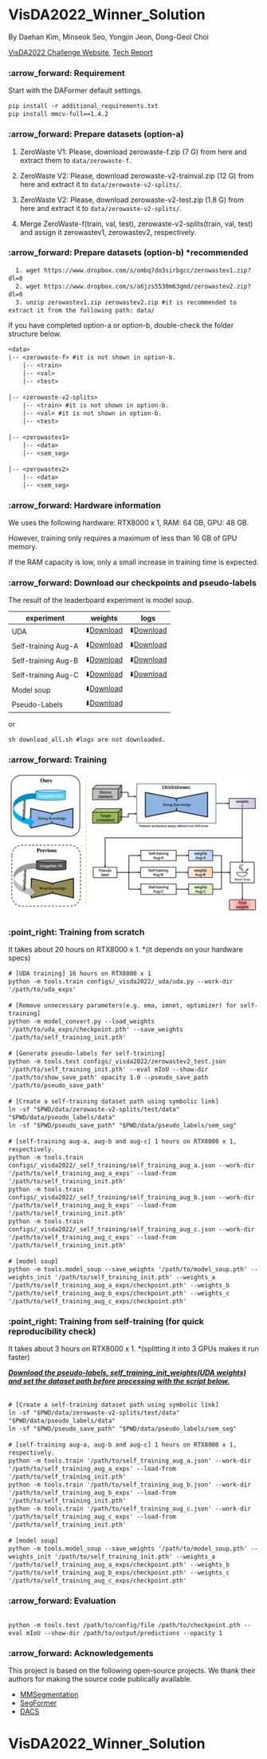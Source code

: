 
# VisDA2022_Winner_Solution

By Daehan Kim, Minseok Seo, Yongjin Jeon, Dong-Geol Choi

[VisDA2022 Challenge Website](https://ai.bu.edu/visda-2022/), [Tech Report](https://ai.bu.edu/visda-2022/)

<h3>:arrow_forward: Requirement</h3>

  Start with the DAFormer default settings.

  ```shell
  pip install -r additional_requirements.txt
  pip install mmcv-full==1.4.2
  ```
  
<h3>:arrow_forward: Prepare datasets (option-a)</h3>

  1. ZeroWaste V1: Please, download zerowaste-f.zip (7 G) from here and extract them to <code>data/zerowaste-f</code>.

  2. ZeroWaste V2: Please, download zerowaste-v2-trainval.zip (12 G) from here and extract it to <code>data/zerowaste-v2-splits/</code>.

  3. ZeroWaste V2: Please, download zerowaste-v2-test.zip (1.8 G) from here and extract it to <code>data/zerowaste-v2-splits/</code>.

  4. Merge ZeroWaste-f(train, val, test), zerowaste-v2-splits(train, val, test) and assign it zerowastev1, zerowastev2, respectively.
  
  
<h3>:arrow_forward: Prepare datasets (option-b) *recommended</h3>
  
  ```shell
    1. wget https://www.dropbox.com/s/ombq7do3sirbgcc/zerowastev1.zip?dl=0
    2. wget https://www.dropbox.com/s/a6jzs5530m63gmd/zerowastev2.zip?dl=0
    3. unzip zerowastev1.zip zerowastev2.zip #it is recommended to extract it from the following path: data/
  ```
  
If you have completed option-a or option-b, double-check the folder structure below.
  
```shell
<data>
|-- <zerowaste-f> #it is not shown in option-b.
    |-- <train>
    |-- <val>
    |-- <test>
    
|-- <zerowaste-v2-splits>
    |-- <train> #it is not shown in option-b.
    |-- <val> #it is not shown in option-b.
    |-- <test>
    
|-- <zerowastev1>
    |-- <data>
    |-- <sem_seg>
  
|-- <zerowastev2>
    |-- <data>
    |-- <sem_seg>

```
  
<h3> :arrow_forward: Hardware information </h3>

We uses the following hardware: RTX8000 x 1, RAM: 64 GB, GPU: 48 GB.

However, training only requires a maximum of less than 16 GB of GPU memory.

If the RAM capacity is low, only a small increase in training time is expected.

<h3> :arrow_forward: Download our checkpoints and pseudo-labels</h3>

The result of the leaderboard experiment is model soup.

|experiment|weights|logs|
|------|---|---|
|UDA|:arrow_down:<a href="https://www.dropbox.com/s/o9ahjk84jvit6lo/self_training_init.pth?dl=0" target="_blank">Download</a>|:arrow_down:<a href="https://www.dropbox.com/s/9h35xrg0gg8h3vu/20221001_183605.log.json?dl=0" target="_blank">Download</a>|
|Self-training Aug-A|:arrow_down:<a href="https://www.dropbox.com/s/ggssct6uupfmrxw/Aug_A.pth?dl=0" target="_blank">Download</a>|:arrow_down:<a href="https://www.dropbox.com/s/cnmnvgl4xphyktt/20221005_065551.log.json?dl=0" target="_blank">Download</a>|
|Self-training Aug-B|:arrow_down:<a href="https://www.dropbox.com/s/vtlggg222cwro1d/Aug_B.pth?dl=0" target="_blank">Download</a>|:arrow_down:<a href="https://www.dropbox.com/s/i7eejyyf0bksixs/20221005_065600.log.json?dl=0" target="_blank">Download</a>|
|Self-training Aug-C|:arrow_down:<a href="https://www.dropbox.com/s/ujtoe3ec9ci7p4h/Aug_C.pth?dl=0" target="_blank">Download</a>|:arrow_down:<a href="https://www.dropbox.com/s/62fuswmprk27bil/20221005_065609.log.json?dl=0" target="_blank">Download</a>|
|Model soup|:arrow_down:<a href="https://www.dropbox.com/s/8yodretu0mldybf/model_soup.pth?dl=0" target="_blank">Download</a>||
|Pseudo-Labels|:arrow_down:<a href="https://www.dropbox.com/s/faugl9zwicgavgm/Pseudo_Labels.zip?dl=0" target="_blank">Download</a> ||

or 

```shell
sh download_all.sh #logs are not downloaded.
```

<h3> :arrow_forward: Training</h3>

<img src="./images/simple_method.png" title="params"/>

<h3>:point_right: Training from scratch</h3>
  
It takes about 20 hours on RTX8000 x 1. *(it depends on your hardware specs)

```shell
# [UDA training] 16 hours on RTX8000 x 1
python -m tools.train configs/_visda2022/_uda/uda.py --work-dir '/path/to/uda_exps'

# [Remove unnecessary parameters(e.g. ema, imnet, optimizer) for self-training]
python -m model_convert.py --load_weights '/path/to/uda_exps/checkpoint.pth' --save_weights '/path/to/self_training_init.pth'

# [Generate pseudo-labels for self-training]
python -m tools.test configs/_visda2022/zerowastev2_test.json '/path/to/self_training_init.pth' --eval mIoU --show-dir '/path/to/show_save_path' opacity 1.0 --pseudo_save_path '/path/to/pseudo_save_path'

# [Create a self-training dataset path using symbolic link]
ln -sf "$PWD/data/zerowaste-v2-splits/test/data" "$PWD/data/pseudo_labels/data"
ln -sf "$PWD/pseudo_save_path" "$PWD/data/pseudo_labels/sem_seg"

# [self-training aug-a, aug-b and aug-c] 1 hours on RTX8000 x 1, respectively.
python -m tools.train configs/_visda2022/_self_training/self_training_aug_a.json --work-dir '/path/to/self_training_aug_a_exps' --load-from '/path/to/self_training_init.pth'
python -m tools.train configs/_visda2022/_self_training/self_training_aug_b.json --work-dir '/path/to/self_training_aug_b_exps' --load-from '/path/to/self_training_init.pth'
python -m tools.train configs/_visda2022/_self_training/self_training_aug_c.json --work-dir '/path/to/self_training_aug_c_exps' --load-from '/path/to/self_training_init.pth'
  
# [model soup]
python -m tools.model_soup --save_weights '/path/to/model_soup.pth' --weights_init '/path/to/self_training_init.pth' --weights_a '/path/to/self_training_aug_a_exps/checkpoint.pth' --weights_b "/path/to/self_training_aug_b_exps/checkpoint.pth' --weights_c '/path/to/self_training_aug_c_exps/checkpoint.pth'

```
<h3>:point_right: Training from self-training (for quick reproducibility check) </h3>
  
 It takes about 3 hours on RTX8000 x 1. *(splitting it into 3 GPUs makes it run faster)
 
 
 <U>**_Download the <a href="https://www.dropbox.com/s/faugl9zwicgavgm/Pseudo_Labels.zip?dl=0" target="_blank">pseudo-labels</a>, <a href="https://www.dropbox.com/s/o9ahjk84jvit6lo/self_training_init.pth?dl=0" target="_blank">self_training_init_weights(UDA weights)</a> and set the dataset path before processing with the script below._**</U>
  
 ```shell
 
# [Create a self-training dataset path using symbolic link]
ln -sf "$PWD/data/zerowaste-v2-splits/test/data" "$PWD/data/pseudo_labels/data"
ln -sf "$PWD/pseudo_save_path" "$PWD/data/pseudo_labels/sem_seg"

# [self-training aug-a, aug-b and aug-c] 1 hours on RTX8000 x 1, respectively.
python -m tools.train '/path/to/self_training_aug_a.json' --work-dir '/path/to/self_training_aug_a_exps' --load-from '/path/to/self_training_init.pth'
python -m tools.train '/path/to/self_training_aug_b.json' --work-dir '/path/to/self_training_aug_b_exps' --load-from '/path/to/self_training_init.pth'
python -m tools.train '/path/to/self_training_aug_c.json' --work-dir '/path/to/self_training_aug_c_exps' --load-from '/path/to/self_training_init.pth'

# [model soup]
python -m tools.model_soup --save_weights '/path/to/model_soup.pth' --weights_init '/path/to/self_training_init.pth' --weights_a '/path/to/self_training_aug_a_exps/checkpoint.pth' --weights_b "/path/to/self_training_aug_b_exps/checkpoint.pth' --weights_c '/path/to/self_training_aug_c_exps/checkpoint.pth'
  ``` 
  
<h3>:arrow_forward: Evaluation</h3>
<h2></h2>

```shell
python -m tools.test /path/to/config/file /path/to/checkpoint.pth --eval mIoU --show-dir /path/to/output/predictions --opacity 1
```

<h3>:arrow_forward: Acknowledgements</h3>

  This project is based on the following open-source projects. We thank their authors for making the source code publically available.
  * [MMSegmentation](https://github.com/open-mmlab/mmsegmentation)
  * [SegFormer](https://github.com/NVlabs/SegFormer)
  * [DACS](https://github.com/vikolss/DACS)


# VisDA2022_Winner_Solution

